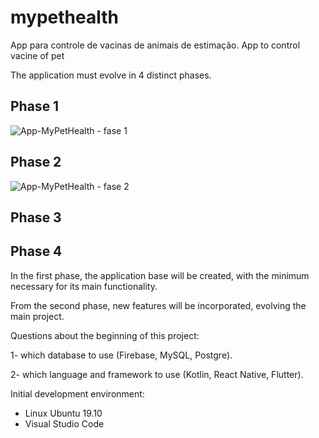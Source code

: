 # mypethealth
App para controle de vacinas de animais de estimação. App to control vacine of pet

The application must evolve in 4 distinct phases.

## Phase 1

![App-MyPetHealth - fase 1](https://user-images.githubusercontent.com/51682399/72658313-ea29c780-398d-11ea-99f5-75e2859e185b.jpeg)


## Phase 2

![App-MyPetHealth - fase 2](https://user-images.githubusercontent.com/51682399/72658409-4f31ed00-398f-11ea-9994-f487eb4dfff6.jpeg)


## Phase 3



## Phase 4





In the first phase, the application base will be created, with the minimum necessary for its main functionality.

From the second phase, new features will be incorporated, evolving the main project.

Questions about the beginning of this project:

1- which database to use (Firebase, MySQL, Postgre).

2- which language and framework to use (Kotlin, React Native, Flutter).

Initial development environment:

- Linux Ubuntu 19.10
- Visual Studio Code
